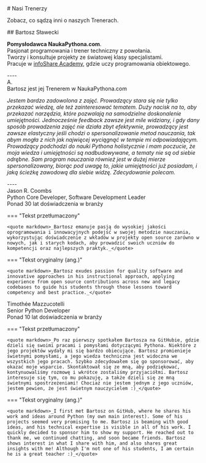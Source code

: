 <div class="heading" markdown>
# Nasi Trenerzy
</div>

Zobacz, co sądzą inni o naszych Trenerach.

<div class="trainer-card" markdown>

<div class="trainer" markdown>
<div data-handle="bswck" class="trainer-photo">
  <!-- :) -->
</div>
<div class="trainer-bio" markdown>
## Bartosz Sławecki
<p><b>Pomysłodawca NaukaPythona.com</b>.<br>
Pasjonat programowania i trener techniczny z powołania.<br>
Tworzy i konsultuje projekty ze światowej klasy specjalistami.<br>
Pracuje w <a href="https://infoshareacademy.com/">infoShare Academy</a>, gdzie uczy programowania obiektowego.</p>
</div>
</div>
----
<div class="recommendation" markdown>
<div data-handle="placeholder" class="recommender-photo"></div>
<div class="recommender-name">A.</div>
<div class="recommender-about">Bartosz jest jej Trenerem w NaukaPythona.com</div>

<quote markdown>_Jestem bardzo zadowolona z zajęć. Prowadzący stara się nie tylko przekazać wiedzę, <wbr>ale też zainteresować tematem. Duży nacisk na to, aby przekazać narzędzia, <wbr>które pozwalają na samodzielne doskonalenie umiejętności. Jednocześnie feedback zawsze jest mile widziany, <wbr>i gdy dany sposób prowadzenia zajęć nie działa zbyt efektywnie, prowadzący jest zawsze elastyczny jeśli chodzi <wbr>o spersonalizowanie metod nauczania, tak abym mogła z nich jak najwięcej wyciągnąć <wbr>w tempie mi odpowiadającym. Prowadzący podchodzi do nauki Pythona holistycznie <wbr>i mam poczucie, że moja wiedza i umiejętności są nadbudowywane, <wbr>a tematy nie są od siebie odrębne. Sam program nauczania również jest w dużej mierze spersonalizowany, biorąc pod uwagę to, jakie umiejętności już posiadam, <wbr>i jaką ścieżkę zawodową dla siebie widzę. Zdecydowanie polecam._</quote>

</div>
----
<div class="grid" markdown>
<div class="recommendation" markdown>
<div data-handle="jaraco" class="recommender-photo"></div>
<div class="recommender-name">Jason R. Coombs</div>
<div class="recommender-about">Python Core Developer, Software Development Leader<br>Ponad 30 lat doświadczenia w branży</div>

=== "Tekst przetłumaczony"

    <quote markdown>_Bartosz emanuje pasją do wysokiej jakości oprogramowania i innowacyjnych podejść w swojej metodzie nauczania, wykorzystując doświadczenie z wkładów w projekty open source zarówno w nowych, jak i starych kodach, aby prowadzić swoich uczniów do kompetencji oraz najlepszych praktyk._</quote>

=== "Tekst oryginalny (ang.)"

    <quote markdown>_Bartosz exudes passion for quality software and innovative approaches in his instructional approach, applying experience from open source contributions across new and legacy codebases to guide his students through those lessons toward competency and best practice._</quote>

</div>

<div class="recommendation" markdown>
<div data-handle="pawamoy" class="recommender-photo"></div>
<div class="recommender-name">Timothée Mazzucotelli</div>
<div class="recommender-about">Senior Python Developer<br>Ponad 10 lat doświadczenia w branży</div>

=== "Tekst przetłumaczony"

    <quote markdown>_Po raz pierwszy spotkałem Bartosza na GitHubie, gdzie dzieli się swoimi pracami i pomysłami dotyczącymi Pythona. Niektóre z jego projektów wydały mi się bardzo obiecujące. Bartosz promienieje świetnymi pomysłami, a jego wiedza techniczna jest widoczna we wszystkich jego pracach. Szybko zdecydowałem się go sponsorować, aby okazać moje wsparcie. Skontaktował się ze mną, aby podziękować, kontynuowaliśmy rozmowę i wkrótce zostaliśmy przyjaciółmi. Bartosz interesuje się tym, co mu pokazuję, a także dzieli się ze mną świetnymi spostrzeżeniami! Chociaż nie jestem jednym z jego uczniów, jestem pewien, że jest świetnym nauczycielem :)_</quote>

=== "Tekst oryginalny (ang.)"

    <quote markdown>_I first met Bartosz on GitHub, where he shares his work and ideas around Python (my own main interest). Some of his projects seemed very promising to me. Bartosz is beaming with good ideas, and his technical expertise is visible in all of his work. I quickly decided to sponsor him to show my support. He reached out to thank me, we continued chatting, and soon became friends. Bartosz shows interest in what I share with him, and also shares great insights with me! Although I'm not one of his students, I am certain he is a great teacher :)_</quote>

</div>
</div>
</div>
